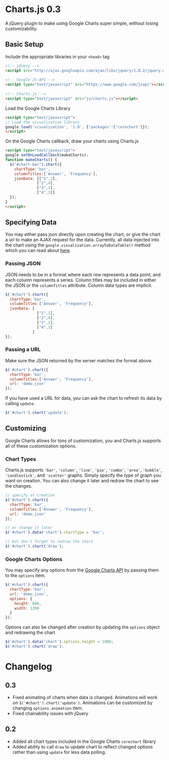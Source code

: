 # Charts.js 0.3

A jQuery plugin to make using Google Charts super simple, without losing customizability.

## Basic Setup

Include the appropriate libraries in your `<head>` tag
  
```html
<!-- jQuery -->
<script src="http://ajax.googleapis.com/ajax/libs/jquery/1.8.2/jquery.min.js"></script>
    
<!-- Google JS-API -->
<script type="text/javascript" src="https://www.google.com/jsapi"></script>
    
<!-- Charts.js -->
<script type="text/javascript" src="js/charts.js"></script>
```

Load the Google Charts Library

```html
<script type="text/javascript">
// Load the visualization library
google.load('visualization', '1.0', {'packages':['corechart']});
</script>
```

On the Google Charts callback, draw your charts using Charts.js

```html
<script type="text/javascript">
google.setOnLoadCallback(makeCharts);
function makeCharts() {
  $("#chart-bar").chart({
    chartType:'bar',
    columnTitles:['Answer', 'Frequency'],
    jsonData: [["1",1],
              ["2",4],
              ["3",1],
              ["4",3]]
  });
}
</script>
```

## Specifying Data

You may either pass json directly upon creating the chart, or give the chart a url to make an AJAX request for the data. Currently, all data injected into the chart using the `google.visualization.arrayToDataTable()` method which you can read about [here](https://google-developers.appspot.com/chart/interactive/docs/datatables_dataviews#arraytodatatable).

### Passing JSON

JSON needs to be in a format where each row represents a data point, and each column represents a series. Column titles may be included in either the JSON or the `columnTitles` attribute. Column data types are implicit.

```javascript
$('#chart').chart({
  chartType:'bar',
  columnTitles:['Answer', 'Frequency'],
  jsonData: [
              ["1",1],
              ["2",4],
              ["3",1],
              ["4",3]
            ]
});
```

### Passing a URL

Make sure the JSON returned by the server matches the format above.

```javascript
$('#chart').chart({
  chartType:'bar',
  columnTitles:['Answer', 'Frequency'],
  url: 'demo.json'
});
```

If you have used a URL for data, you can ask the chart to refresh its data by calling `update`.

```javascript
$('#chart').chart('update');
```

## Customizing

Google Charts allows for tons of customization, you and Charts.js supports all of these customization options. 

### Chart Types

Charts.js supports `'bar'`, `'column'`, `'line'`, `'pie'`, `'combo'`, `'area'`, `'bubble'`, `'candlestick'`, and `'scatter'` graphs. Simply specify the type of graph you want on creation. You can also change it later and redraw the chart to see the changes.

```javascript
// specify at creation
$('#chart').chart({
  chartType:'bar',
  columnTitles:['Answer', 'Frequency'],
  url: 'demo.json'
});

// or change it later
$('#chart').data('chart').chartType = 'bar';

// but don't forget to redraw the chart
$('#chart').chart('draw');
```

### Google Charts Options

You may specify any options from the [Google Charts API](https://google-developers.appspot.com/chart/interactive/docs/customizing_charts) by passing them to the `options` item.

```javascript
$('#chart').chart({
  chartType:'bar',
  url: 'demo.json',
  options: {
    height: 600,
    width: 1200
  }
});
```

Options can also be changed after creation by updating the `options` object and redrawing the chart

```javascript
$('#chart').data('chart').options.height = 1000;
$('#chart').chart('draw');
```

# Changelog

## 0.3
* Fixed animating of charts when data is changed. Animations will work on `$('#chart').chart('update')`. Animations can be customized by changing `options.animation` item.
* Fixed chainability issues with jQuery

## 0.2
* Added all chart types included in the Google Charts `corechart` library
* Added ability to call `draw` to update chart to reflect changed options rather than using `update` for less data polling.